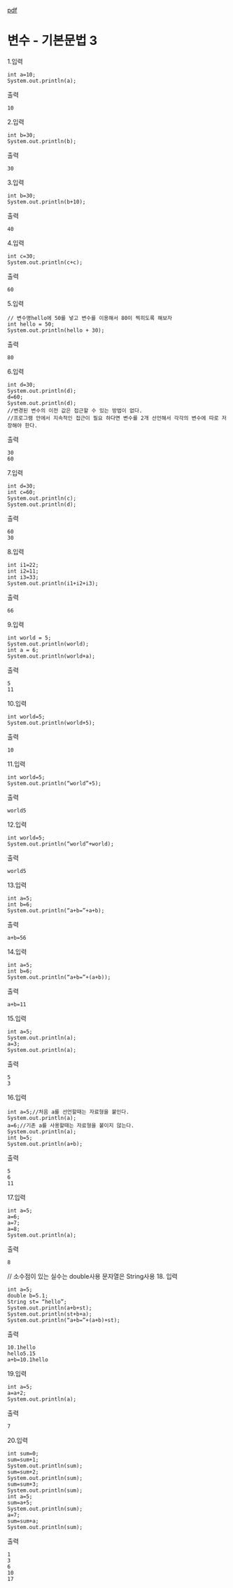 [pdf](./pdf/JAVA240812simple148.pdf)
# 변수 - 기본문법 3
1.입력
```
int a=10; 
System.out.println(a); 
```
출력 
```
10 
```
2.입력 
```
int b=30; 
System.out.println(b); 
```
출력
```
30
```
3.입력 
```
int b=30; 
System.out.println(b+10); 
```
출력
```
40
```
4.입력
```
int c=30; 
System.out.println(c+c); 
```
출력
```
60
```
5.입력 
```
// 변수명hello에 50를 넣고 변수를 이용해서 80이 찍히도록 해보자
int hello = 50;
System.out.println(hello + 30);
```
출력 
```
80
``` 
6.입력 
```
int d=30; 
System.out.println(d); 
d=60; 
System.out.println(d); 
//변경된 변수의 이전 값은 접근할 수 있는 방법이 없다. 
//프로그램 안에서 지속적인 접근이 필요 하다면 변수를 2개 선언해서 각각의 변수에 따로 저장해야 한다. 
```
출력 
```
30 
60
```
7.입력 
```
int d=30; 
int c=60; 
System.out.println(c); 
System.out.println(d); 
```
출력 
```
60 
30 
```

8.입력 
```
int i1=22; 
int i2=11; 
int i3=33; 
System.out.println(i1+i2+i3); 
```
출력 
```
66 
```

9.입력 
```
int world = 5;
System.out.println(world); 
int a = 6;
System.out.println(world+a); 
```
출력 
```
5 
11 
```

10.입력 
```
int world=5; 
System.out.println(world+5); 
```
출력 
```
10 
```

11.입력 
```
int world=5; 
System.out.println(“world”+5); 
```
출력 
```
world5 
```

12.입력 
```
int world=5; 
System.out.println(“world”+world); 
```
출력 
```
world5
```

13.입력 
```
int a=5; 
int b=6; 
System.out.println(“a+b=”+a+b); 
```
출력 
```
a+b=56
```

14.입력 
```
int a=5; 
int b=6; 
System.out.println(“a+b=”+(a+b));
```
출력
```
a+b=11
```

15.입력 
```
int a=5; 
System.out.println(a); 
a=3; 
System.out.println(a); 
```
출력 
```
5 
3 
```

16.입력 
```
int a=5;//처음 a를 선언할때는 자료형을 붙인다. 
System.out.println(a); 
a=6;//기존 a를 사용할때는 자료형을 붙이지 않는다. 
System.out.println(a); 
int b=5; 
System.out.println(a+b); 
```
출력
```
5
6
11
```

17.입력 
```
int a=5; 
a=6; 
a=7; 
a=8; 
System.out.println(a); 
```
출력
```
8
```

// 소수점이 있는 실수는 double사용 문자열은 String사용 
18. 입력 
```
int a=5; 
double b=5.1; 
String st= “hello”; 
System.out.println(a+b+st); 
System.out.println(st+b+a); 
System.out.println(“a+b=”+(a+b)+st); 
```
출력
```
10.1hello
hello5.15
a+b=10.1hello
```

19.입력 
```
int a=5; 
a=a+2; 
System.out.println(a); 
```
출력 
```
7 
```

20.입력 
```
int sum=0; 
sum=sum+1; 
System.out.println(sum); 
sum=sum+2; 
System.out.println(sum); 
sum=sum+3; 
System.out.println(sum); 
int a=5; 
sum=a+5; 
System.out.println(sum); 
a=7; 
sum=sum+a; 
System.out.println(sum); 
```
출력 
```
1 
3 
6 
10 
17
```
